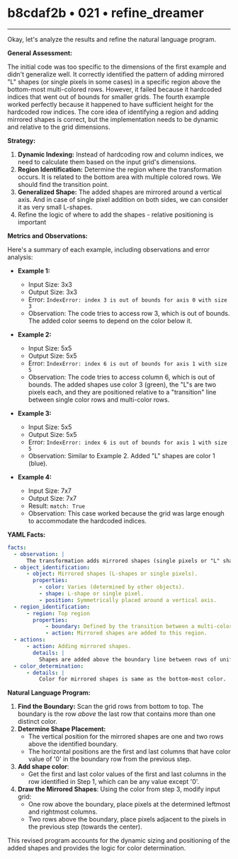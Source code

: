 # b8cdaf2b • 021 • refine_dreamer

---
Okay, let's analyze the results and refine the natural language program.

**General Assessment:**

The initial code was too specific to the dimensions of the first example and didn't generalize well. It correctly identified the pattern of adding mirrored "L" shapes (or single pixels in some cases) in a specific region above the bottom-most multi-colored rows. However, it failed because it hardcoded indices that went out of bounds for smaller grids. The fourth example worked perfectly because it happened to have sufficient height for the hardcoded row indices. The core idea of identifying a region and adding mirrored shapes is correct, but the implementation needs to be dynamic and relative to the grid dimensions.

**Strategy:**

1.  **Dynamic Indexing:** Instead of hardcoding row and column indices, we need to calculate them based on the input grid's dimensions.
2.  **Region Identification:** Determine the region where the transformation occurs. It is related to the bottom area with multiple colored rows. We should find the transition point.
3.  **Generalized Shape:** The added shapes are mirrored around a vertical axis. And in case of single pixel addition on both sides, we can consider it as very small L-shapes.
4. Refine the logic of where to add the shapes - relative positioning is important

**Metrics and Observations:**

Here's a summary of each example, including observations and error analysis:

*   **Example 1:**
    *   Input Size: 3x3
    *   Output Size: 3x3
    *   Error: `IndexError: index 3 is out of bounds for axis 0 with size 3`
    *   Observation: The code tries to access row 3, which is out of bounds. The added color seems to depend on the color below it.

*   **Example 2:**
    *   Input Size: 5x5
    *   Output Size: 5x5
    *   Error: `IndexError: index 6 is out of bounds for axis 1 with size 5`
    *   Observation: The code tries to access column 6, which is out of bounds. The added shapes use color 3 (green), the "L"s are two pixels each, and they are positioned relative to a "transition" line between single color rows and multi-color rows.

*   **Example 3:**
    *   Input Size: 5x5
    *   Output Size: 5x5
    *   Error: `IndexError: index 6 is out of bounds for axis 1 with size 5`
    *   Observation: Similar to Example 2. Added "L" shapes are color 1 (blue).

*   **Example 4:**
    *   Input Size: 7x7
    *   Output Size: 7x7
    *   Result: `match: True`
    *   Observation: This case worked because the grid was large enough to accommodate the hardcoded indices.

**YAML Facts:**

```yaml
facts:
  - observation: |
      The transformation adds mirrored shapes (single pixels or "L" shapes) to a region in the input grid.
  - object_identification:
      - object: Mirrored shapes (L-shapes or single pixels).
        properties:
          - color: Varies (determined by other objects).
          - shape: L-shape or single pixel.
          - position: Symmetrically placed around a vertical axis.
  - region_identification:
      - region: Top region
        properties:
            - boundary: Defined by the transition between a multi-colored bottom section and the rest of the grid.
            - action: Mirrored shapes are added to this region.
  - actions:
      - action: Adding mirrored shapes.
        details: |
          Shapes are added above the boundary line between rows of uniform color and those of multiple colors.
  - color_determination:
      - details: |
          Color for mirrored shapes is same as the bottom-most color.

```

**Natural Language Program:**

1.  **Find the Boundary:** Scan the grid rows from bottom to top. The boundary is the row *above* the last row that contains more than one distinct color.
2.  **Determine Shape Placement:**
    *   The vertical position for the mirrored shapes are one and two rows above the identified boundary.
    *   The horizontal positions are the first and last columns that have color value of '0' in the boundary row from the previous step.
3. **Add shape color**:
    * Get the first and last color values of the first and last columns in the row identified in Step 1, which can be any value except '0'.
4. **Draw the Mirrored Shapes**: Using the color from step 3, modify input grid:
    *   One row above the boundary, place pixels at the determined leftmost and rightmost columns.
    *   Two rows above the boundary, place pixels adjacent to the pixels in the previous step (towards the center).

This revised program accounts for the dynamic sizing and positioning of the added shapes and provides the logic for color determination.

